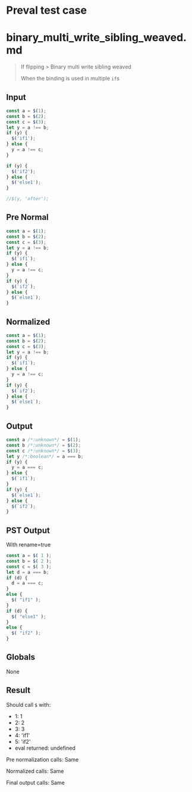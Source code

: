 # Preval test case

# binary_multi_write_sibling_weaved.md

> If flipping > Binary multi write sibling weaved
>
> When the binding is used in multiple `if`s

## Input

`````js filename=intro
const a = $(1);
const b = $(2);
const c = $(3);
let y = a !== b;
if (y) {
  $('if1');
} else {
  y = a !== c;
}

if (y) {
  $('if2');
} else {
  $('else1');
}

//$(y, 'after');
`````

## Pre Normal


`````js filename=intro
const a = $(1);
const b = $(2);
const c = $(3);
let y = a !== b;
if (y) {
  $(`if1`);
} else {
  y = a !== c;
}
if (y) {
  $(`if2`);
} else {
  $(`else1`);
}
`````

## Normalized


`````js filename=intro
const a = $(1);
const b = $(2);
const c = $(3);
let y = a !== b;
if (y) {
  $(`if1`);
} else {
  y = a !== c;
}
if (y) {
  $(`if2`);
} else {
  $(`else1`);
}
`````

## Output


`````js filename=intro
const a /*:unknown*/ = $(1);
const b /*:unknown*/ = $(2);
const c /*:unknown*/ = $(3);
let y /*:boolean*/ = a === b;
if (y) {
  y = a === c;
} else {
  $(`if1`);
}
if (y) {
  $(`else1`);
} else {
  $(`if2`);
}
`````

## PST Output

With rename=true

`````js filename=intro
const a = $( 1 );
const b = $( 2 );
const c = $( 3 );
let d = a === b;
if (d) {
  d = a === c;
}
else {
  $( "if1" );
}
if (d) {
  $( "else1" );
}
else {
  $( "if2" );
}
`````

## Globals

None

## Result

Should call `$` with:
 - 1: 1
 - 2: 2
 - 3: 3
 - 4: 'if1'
 - 5: 'if2'
 - eval returned: undefined

Pre normalization calls: Same

Normalized calls: Same

Final output calls: Same
